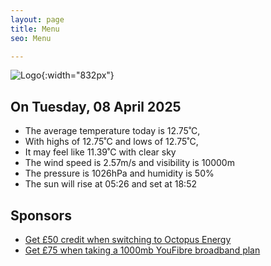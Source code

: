 ```yaml
---
layout: page
title: Menu
seo: Menu

---
```


![Logo](/images/logo.jpg){:width="832px"}

<!-- weather_marker starts -->
## On Tuesday, 08 April 2025

- The average temperature today is 12.75˚C,
- With highs of 12.75˚C and lows of 12.75˚C,
- It may feel like 11.39˚C with clear sky
- The wind speed is 2.57m/s and visibility is 10000m
- The pressure is 1026hPa and humidity is 50%
- The sun will rise at 05:26 and set at 18:52

<!-- weather_marker ends -->

## Sponsors

- [Get £50 credit when switching to Octopus Energy](https://bit.ly/3oD1nnS)
- [Get £75 when taking a 1000mb YouFibre broadband plan](https://aklam.io/91zWhU?)



